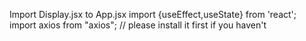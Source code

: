 Import Display.jsx to App.jsx
import {useEffect,useState} from 'react';
import axios from "axios"; // please install it first if you haven't

